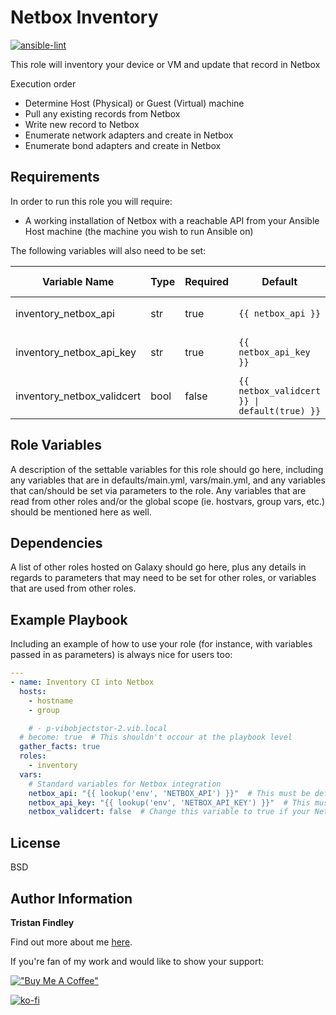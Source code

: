 # Netbox Inventory

[![ansible-lint](https://github.com/tfindley/Ansible-Role-NetboxInventory/actions/workflows/ansible-lint.yml/badge.svg?branch=dev)](https://github.com/tfindley/Ansible-Role-NetboxInventory/actions/workflows/ansible-lint.yml)

This role will inventory your device or VM and update that record in Netbox

Execution order

- Determine Host (Physical) or Guest (Virtual) machine
- Pull any existing records from Netbox
- Write new record to Netbox
- Enumerate network adapters and create in Netbox
- Enumerate bond adapters and create in Netbox

## Requirements

In order to run this role you will require:
- A working installation of Netbox with a reachable API from your Ansible Host machine (the machine you wish to run Ansible on)

The following variables will also need to be set:

| Variable Name              | Type | Required | Default                                      | Example                      | Playbook Env example                                      |
| -------------------------- | ---- | -------- | -------------------------------------------- | ---------------------------- | --------------------------------------------------------- |
| inventory_netbox_api       | str  | true     | `{{ netbox_api }}`                           | https://netboxurl.domain.tld | `netbox_api: "{{ lookup('env', 'NETBOX_API') }}"`         |
| inventory_netbox_api_key   | str  | true     | `{{ netbox_api_key }}`                       | abcdef1234567890             | `netbox_api_key: "{{ lookup('env', 'NETBOX_API_KEY') }}"` |
| inventory_netbox_validcert | bool | false    | `{{ netbox_validcert }} \| default(true) }}` | true                         |                                                           |

## Role Variables

A description of the settable variables for this role should go here, including any variables that are in defaults/main.yml, vars/main.yml, and any variables that can/should be set via parameters to the role. Any variables that are read from other roles and/or the global scope (ie. hostvars, group vars, etc.) should be mentioned here as well.

## Dependencies

A list of other roles hosted on Galaxy should go here, plus any details in regards to parameters that may need to be set for other roles, or variables that are used from other roles.

## Example Playbook

Including an example of how to use your role (for instance, with variables passed in as parameters) is always nice for users too:

```yaml
---
- name: Inventory CI into Netbox
  hosts:
    - hostname
    - group

    # - p-vibobjectstor-2.vib.local
  # become: true  # This shouldn't occour at the playbook level
  gather_facts: true
  roles:
    - inventory
  vars:
    # Standard variables for Netbox integration
    netbox_api: "{{ lookup('env', 'NETBOX_API') }}"  # This must be defined in your environmental variables.
    netbox_api_key: "{{ lookup('env', 'NETBOX_API_KEY') }}"  # This must be defined in your environmental variables. DO NOT HARD CODE!
    netbox_validcert: false  # Change this variable to true if your Netbox server is using untrusted (i.e: self-signed) certificates

```

## License

BSD

## Author Information

**Tristan Findley**

Find out more about me [here](https://about.me/tfindley).

If you're fan of my work and would like to show your support:

[!["Buy Me A Coffee"](https://www.buymeacoffee.com/assets/img/custom_images/yellow_img.png)](https://www.buymeacoffee.com/tristan)

[![ko-fi](https://ko-fi.com/img/githubbutton_sm.svg)](https://ko-fi.com/Z8Z016573P)
